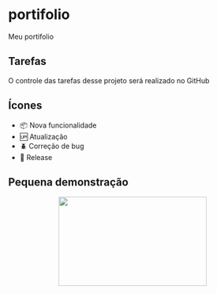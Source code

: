 # portifolio

Meu portifolio

## Tarefas 

O controle das tarefas desse projeto será realizado no GitHub

## Ícones

- :package: Nova funcionalidade
- :up: Atualização
- :beetle: Correção de bug
- :checkered_flag: Release

## Pequena demonstração

<P align="center">
    <img width="300px" height="180px" src="to README/web.gif">
</P>
